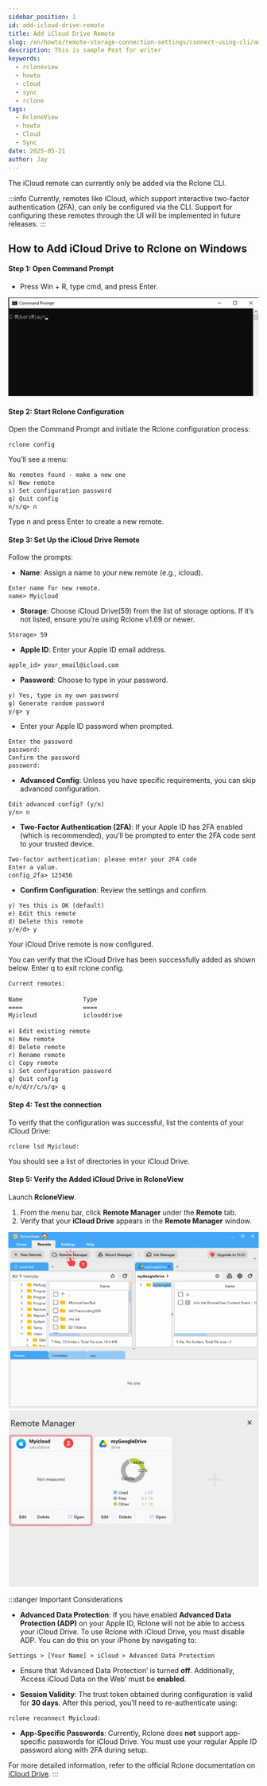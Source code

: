 ```yaml
---
sidebar_position: 1
id: add-icloud-drive-remote
title: Add iCloud Drive Remote
slug: /en/howto/remote-storage-connection-settings/connect-using-cli/add-icloud-drive-remote
description: This is sample Post for writer
keywords:
  - rcloneview
  - howto
  - cloud
  - sync
  - rclone
tags:
  - RcloneView
  - howto
  - Cloud
  - Sync
date: 2025-05-21
author: Jay
---
```

The iCloud remote can currently only be added via the Rclone CLI.

:::info
Currently, remotes like iCloud, which support interactive two-factor authentication (2FA), can only be configured via the CLI. Support for configuring these remotes through the UI will be implemented in future releases.
:::

## How to Add iCloud Drive to Rclone on Windows

#### Step 1: Open Command Prompt

- Press Win + R, type cmd, and press Enter.

![](attachments/Pasted%20image%2020250522002251.png)

#### Step 2: Start Rclone Configuration

Open the Command Prompt and initiate the Rclone configuration process:

```windows
rclone config
```

You’ll see a menu:

```
No remotes found - make a new one
n) New remote
s) Set configuration password
q) Quit config
n/s/q> n
```

Type n and press Enter to create a new remote.

#### Step 3: Set Up the iCloud Drive Remote

Follow the prompts:

- **Name**: Assign a name to your new remote (e.g., icloud).

```windows
Enter name for new remote.
name> Myicloud
```

- **Storage**: Choose iCloud Drive(59) from the list of storage options. If it’s not listed, ensure you’re using Rclone v1.69 or newer.

```
Storage> 59
```

- **Apple ID**: Enter your Apple ID email address.

```
apple_id> your_email@icloud.com
```

- **Password**: Choose to type in your password.

```
y) Yes, type in my own password
g) Generate random password
y/g> y
```

- Enter your Apple ID password when prompted.

```
Enter the password
password:
Confirm the password
password:
```

- **Advanced Config**: Unless you have specific requirements, you can skip advanced configuration.

```
Edit advanced config? (y/n)
y/n> n
```

- **Two-Factor Authentication (2FA)**: If your Apple ID has 2FA enabled (which is recommended), you’ll be prompted to enter the 2FA code sent to your trusted device.

```
Two-factor authentication: please enter your 2FA code
Enter a value.
config_2fa> 123456
```

- **Confirm Configuration**: Review the settings and confirm.

```
y) Yes this is OK (default)
e) Edit this remote
d) Delete this remote
y/e/d> y
```

Your iCloud Drive remote is now configured.

You can verify that the iCloud Drive has been successfully added as shown below. Enter q to exit rclone config.

```
Current remotes:

Name                 Type
====                 ====
Myicloud             iclouddrive

e) Edit existing remote
n) New remote
d) Delete remote
r) Rename remote
c) Copy remote
s) Set configuration password
q) Quit config
e/n/d/r/c/s/q> q
```
#### Step 4: Test the connection

To verify that the configuration was successful, list the contents of your iCloud Drive:

```
rclone lsd Myicloud:
```

You should see a list of directories in your iCloud Drive.

#### Step 5: Verify the Added iCloud Drive in RcloneView

Launch **RcloneView**.

1. From the menu bar, click **Remote Manager** under the **Remote** tab.
2. Verify that your **iCloud Drive** appears in the **Remote Manager** window.

<div class="img-grid-2">
<img src="/support/images/en/howto/Remote Storage Connection Settings/Connect using CLI/add-icloud-verify-step1.png" alt="add icloud drive verify step1" class="img-medium img-center" />
<img src="/support/images/en/howto/Remote Storage Connection Settings/Connect using CLI/add-icloud-verify-step2.png" alt="add icloud drive verify step2" class="img-medium img-center" />
</div>

:::danger Important Considerations
- **Advanced Data Protection**: If you have enabled **Advanced Data Protection (ADP)** on your Apple ID, Rclone will not be able to access your iCloud Drive. To use Rclone with iCloud Drive, you must disable ADP. You can do this on your iPhone by navigating to:

```
Settings > [Your Name] > iCloud > Advanced Data Protection
```

- Ensure that ‘Advanced Data Protection’ is turned **off**. Additionally, ‘Access iCloud Data on the Web’ must be **enabled**.

- **Session Validity**: The trust token obtained during configuration is valid for **30 days**. After this period, you’ll need to re-authenticate using:

```
rclone reconnect Myicloud:
```

- **App-Specific Passwords**: Currently, Rclone does **not** support app-specific passwords for iCloud Drive. You must use your regular Apple ID password along with 2FA during setup.

For more detailed information, refer to the official Rclone documentation on [iCloud Drive](https://rclone.org/iclouddrive/).
:::





